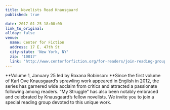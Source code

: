```yaml
---
title: Novelists Read Knausgaard
published: true

date: 2017-01-25 18:00:00
link_to_original:
allday: false
venue: 
  name: Center for Fiction
  address: 17 E. 47th St
  city-state: 'New York, NY'
  zip: '10017'
  link: 'http://www.centerforfiction.org/for-readers/join-reading-groups/novelists-read-knausgaard/'
---
```



**Volume 1, January 25 led by Roxana Robinson:&nbsp;**Since the first volume of Karl Ove Knausgaard’s sprawling work appeared in English in 2012, the series has garnered wide acclaim from critics and attracted a passionate following among readers. “My Struggle” has also been notably embraced and celebrated by Knausgaard’s fellow novelists. We invite you to join a special reading group devoted to this unique work.&nbsp;